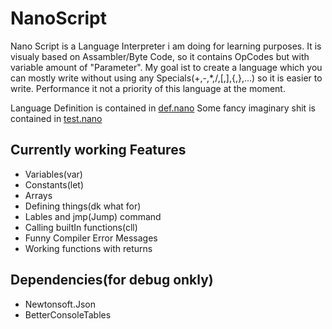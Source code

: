 # NanoScript
 Nano Script is a Language Interpreter i am doing for learning purposes.
 It is visualy based on Assambler/Byte Code, so it contains OpCodes but with variable amount of "Parameter".
 My goal ist to create a language which you can mostly write without using any Specials(+,-,*,/,[,],{,},...) so it is easier to write.
 Performance it not a priority of this language at the moment.

 Language Definition is contained in [def.nano](./Nano/def.nano)
 Some fancy imaginary shit is contained in [test.nano](./Nano/Test.nano)
## Currently working Features
 + Variables(var)
 + Constants(let)
 + Arrays
 + Defining things(dk what for)
 + Lables and jmp(Jump) command
 + Calling builtIn functions(cll)
 + Funny Compiler Error Messages
 + Working functions with returns
 
## Dependencies(for debug onkly)
 + Newtonsoft.Json
 + BetterConsoleTables
